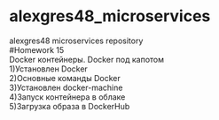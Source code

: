 # alexgres48_microservices
alexgres48 microservices repository<br/>
#Homework 15 <br/>
Docker контейнеры. Docker под капотом <br/>
1)Установлен Docker<br/>
2)Основные команды Docker<br/>
3)Установлен  docker-machine<br/>
4)Запуск контейнера в облаке<br/>
5)Загрузка образа в DockerHub<br/>